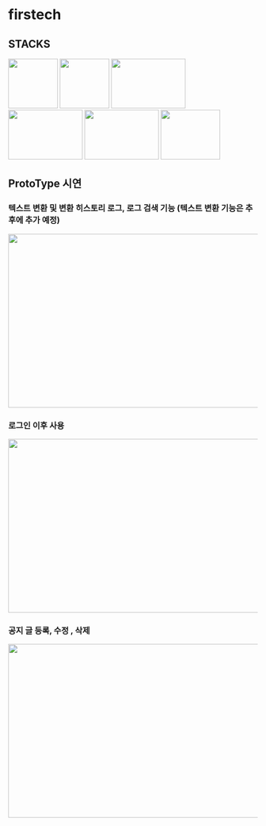 # firstech

## STACKS
<img src="https://github.com/KF-Project/TTT_front/assets/106540601/6af41a3f-a920-48d8-87e1-cbf7639d9007" width="100" height="100">
<img src="https://github.com/KF-Project/TTT_front/assets/106540601/a6675c44-0503-41cd-bc15-de7a30af8565" width="100" height="100">
<img src="https://github.com/KF-Project/TTT_front/assets/106540601/074ee9f8-418f-4326-a198-e0e1a8964cce" width="150" height="100">
<img src="https://github.com/KF-Project/TTT_front/assets/106540601/cbb62ff8-8f9c-4320-9091-fec1aea69dd6" width="150" height="100">
<img src="https://github.com/KF-Project/TTT_front/assets/106540601/f6c9a42b-cb5b-4c5e-9a53-5b8401cd2005" width="150" height="100">
<img src="https://github.com/KF-Project/TTT_front/assets/106540601/8c2837c2-3922-4fc9-8fe6-404b865af976" width="120" height="100">


## ProtoType 시연

### 텍스트 변환 및 변환 히스토리 로그, 로그 검색 기능 (텍스트 변환 기능은 추후에 추가 예정)
<img src="https://github.com/KF-Project/TTT_front/assets/106540601/e64c7af7-9a76-472c-8206-3e2312b2a655" width="650" height="350">

### 로그인 이후 사용 
<img src="https://github.com/KF-Project/TTT_front/assets/106540601/c53b6677-cb88-48a0-ae6c-3ba21eb31dcb" width="650" height="350">

### 공지 글 등록, 수정 , 삭제
<img src="https://github.com/KF-Project/TTT_front/assets/106540601/eb500e1a-72b9-4b90-9386-e6bdd6fa9cc0" width="650" height="350">

